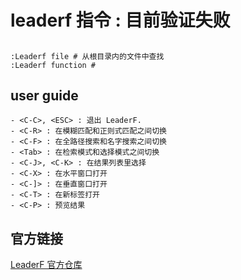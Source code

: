 # leaderf 指令 : 目前验证失败

##
```shell
:Leaderf file # 从根目录内的文件中查找
:Leaderf function #
```

## user guide
```shell
- <C-C>, <ESC> : 退出 LeaderF. 
- <C-R> : 在模糊匹配和正则式匹配之间切换
- <C-F> : 在全路径搜索和名字搜索之间切换
- <Tab> : 在检索模式和选择模式之间切换
- <C-J>, <C-K> : 在结果列表里选择
- <C-X> : 在水平窗口打开
- <C-]> : 在垂直窗口打开
- <C-T> : 在新标签打开
- <C-P> : 预览结果
```

## 官方链接
[LeaderF 官方仓库](https://github.com/Yggdroot/LeaderF)
